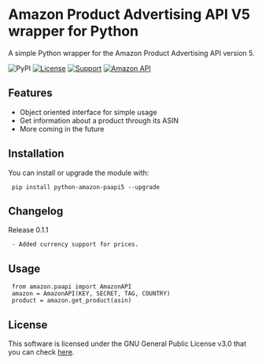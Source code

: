 Amazon Product Advertising API V5 wrapper for Python
=======================================================
A simple Python wrapper for the Amazon Product Advertising API version 5.

![PyPI](https://img.shields.io/pypi/v/python-amazon-paapi5?color=%231182C2&label=PyPI)
[![License](https://img.shields.io/badge/License-GPL--3.0-%23e83633)](https://github.com/sergioteula/python-amazon-paapi5/blob/master/LICENSE)
[![Support](https://img.shields.io/badge/Support-Good-brightgreen)](https://github.com/sergioteula/python-amazon-paapi5/issues)
[![Amazon API](https://img.shields.io/badge/Amazon%20API-5.0-%23FD9B15)](https://webservices.amazon.com/paapi5/documentation/)


Features
--------

* Object oriented interface for simple usage
* Get information about a product through its ASIN
* More coming in the future

Installation
-------------

You can install or upgrade the module with:

     pip install python-amazon-paapi5 --upgrade

Changelog
-------------

Release 0.1.1

     - Added currency support for prices.

Usage
-----

     from amazon.paapi import AmazonAPI
     amazon = AmazonAPI(KEY, SECRET, TAG, COUNTRY)
     product = amazon.get_product(asin)


License
-------

This software is licensed under the GNU General Public License v3.0 that you can check [here](https://github.com/sergioteula/python-amazon-paapi5/blob/master/LICENSE).
